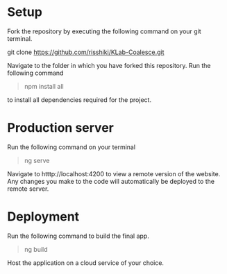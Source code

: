 # Setup

Fork the repository by executing the following command on your git terminal.

git clone https://github.com/risshiki/KLab-Coalesce.git

Navigate to the folder in which you have forked this repository. Run the following command

> npm install all 

to install all dependencies required for the project. 

# Production server
Run the following command on your terminal

> ng serve

Navigate to htttp://localhost:4200 to view a remote version of the website. Any changes you make to the code will automatically be deployed to the remote server.

# Deployment

Run the following command to build the final app.

> ng build

Host the application on a cloud service of your choice.
